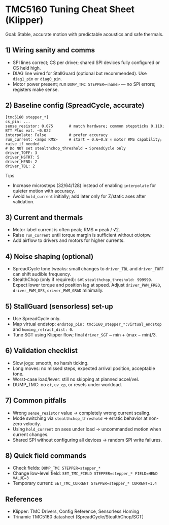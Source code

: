 # TMC5160 Tuning Cheat Sheet (Klipper)

Goal: Stable, accurate motion with predictable acoustics and safe thermals.

## 1) Wiring sanity and comms
- SPI lines correct; CS per driver; shared SPI devices fully configured or CS held high.
- DIAG line wired for StallGuard (optional but recommended). Use `diag1_pin` or `diag0_pin`.
- Motor power present; run `DUMP_TMC STEPPER=<name>` — no SPI errors; registers make sense.

## 2) Baseline config (SpreadCycle, accurate)

```
[tmc5160 stepper_*]
cs_pin: ...
sense_resistor: 0.075       # match hardware; common stepsticks 0.110; BTT Plus ext. ~0.022
interpolate: False          # prefer accuracy
run_current: <amps RMS>     # start ~ 0.6–0.8 × motor RMS capability; raise if needed
# Do NOT set stealthchop_threshold → SpreadCycle only
driver_TOFF: 3
driver_HSTRT: 5
driver_HEND: 2
driver_TBL: 2
```

Tips
- Increase microsteps (32/64/128) instead of enabling `interpolate` for quieter motion with accuracy.
- Avoid `hold_current` initially; add later only for Z/static axes after validation.

## 3) Current and thermals
- Motor label current is often peak; RMS ≈ peak / √2.
- Raise `run_current` until torque margin is sufficient without ot/otpw.
- Add airflow to drivers and motors for higher currents.

## 4) Noise shaping (optional)
- SpreadCycle tone tweaks: small changes to `driver_TBL` and `driver_TOFF` can shift audible frequency.
- StealthChop (only if required): set `stealthchop_threshold: 999999`. Expect lower torque and position lag at speed. Adjust `driver_PWM_FREQ`, `driver_PWM_OFS`, `driver_PWM_GRAD` minimally.

## 5) StallGuard (sensorless) set-up
- Use SpreadCycle only.
- Map virtual endstop: `endstop_pin: tmc5160_stepper_*:virtual_endstop` and `homing_retract_dist: 0`.
- Tune SGT using Klipper flow; final `driver_SGT` ~ min + (max − min)/3.

## 6) Validation checklist
- Slow jogs: smooth, no harsh ticking.
- Long moves: no missed steps, expected arrival position, acceptable tone.
- Worst-case load/lever: still no skipping at planned accel/vel.
- DUMP_TMC: no `ot`, `uv_cp`, or resets under workload.

## 7) Common pitfalls
- Wrong `sense_resistor` value → completely wrong current scaling.
- Mode switching via `stealthchop_threshold` → erratic behavior at non-zero velocity.
- Using `hold_current` on axes under load → uncommanded motion when current changes.
- Shared SPI without configuring all devices → random SPI write failures.

## 8) Quick field commands
- Check fields: `DUMP_TMC STEPPER=stepper_*`
- Change low-level field: `SET_TMC_FIELD STEPPER=stepper_* FIELD=HEND VALUE=3`
- Temporary current: `SET_TMC_CURRENT STEPPER=stepper_* CURRENT=1.4`

## References
- Klipper: TMC Drivers, Config Reference, Sensorless Homing
- Trinamic TMC5160 datasheet (SpreadCycle/StealthChop/SGT)
